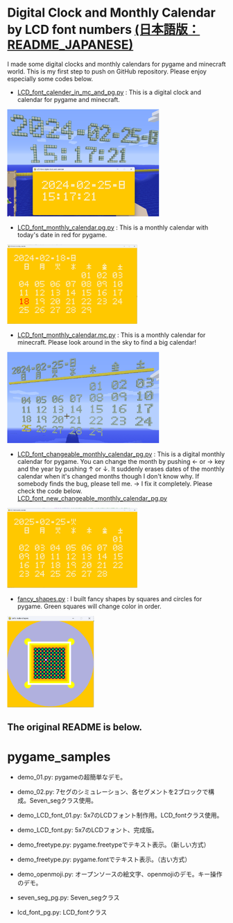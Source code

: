 # Digital Clock and Monthly Calendar by LCD font numbers [**(日本語版：README_JAPANESE)**](./README_JAPANESE.md)
I made some digital clocks and monthly calendars for pygame and minecraft world.
This is my first step to push on GitHub repository.
Please enjoy especially some codes below.

 - [LCD_font_calender_in_mc_and_pg.py](./LCD_font_calendar_in_mc_and_pg.py) : This is a digital clock and calendar for pygame and minecraft.

  [<img src="./images/LCD_font_calendar_in_mc_and_pg_py.png" width="350">](./LCD_font_monthly_calendar_in_mc_and_pg.py.png)

 - [LCD_font_monthly_calendar.pg.py](./LCD_font_monthly_calendar.pg.py) : This is a monthly calendar with today's date in red for pygame.

  [<img src="./images/LCD_font_monthly_calendar.pg.py.png" width="300">](./LCD_font_monthly_calendar.pg.py.png)

 - [LCD_font_monthly_calendar.mc.py](./LCD_font_monthly_calendar.mc.py) : This is a monthly calendar for minecraft. Please look around in the sky to find a big calendar!

  [<img src="./images/LCD_font_monthly_calendar.mc.py.png" width="350">](./LCD_font_monthly_calendar.mc.py.png)

 - [LCD_font_changeable_monthly_calendar_pg.py](./LCD_font_changeable_monthly_calendar_pg.py) : This is a digital monthly calendar for pygame.
    You can change the month by pushing ← or → key and the year by pushing ↑ or ↓.
    It suddenly erases dates of the monthly calendar when it's changed months though I don't know why.
    If somebody finds the bug, please tell me.
    → I fix it completely. Please check the code below.
    [LCD_font_new_changeable_monthly_calendar_pg.py](./LCD_font_new_changeable_monthly_calendar_pg.py)

  [<img src="./images/LCD_font_changeable_monthly_calendar_pg.py.png" width="300">](./LCD_font_changeable_monthly_calendar_pg.py.png)

 - [fancy_shapes.py](./fancy_shapes.py) : I built fancy shapes by squares and circles for pygame. Green squares will change color in order.

  [<img src="./images/fancy_shapes.pg.png" width="200">](./fancy_shapes.pg.png)


## The original README is below.
# pygame_samples

 - demo_01.py: pygameの超簡単なデモ。
 - demo_02.py: 7セグのシミュレーション、各セグメントを2ブロックで構成。Seven_segクラス使用。
 - demo_LCD_font_01.py: 5x7のLCDフォント制作用。LCD_fontクラス使用。
 - demo_LCD_font.py: 5x7のLCDフォント、完成版。

 - demo_freetype.py: pygame.freetypeでテキスト表示。（新しい方式）
 - demo_freetype.py: pygame.fontでテキスト表示。（古い方式）
 - demo_openmoji.py: オープンソースの絵文字、openmojiのデモ。キー操作のデモ。
 - seven_seg_pg.py: Seven_segクラス
 - lcd_font_pg.py: LCD_fontクラス
